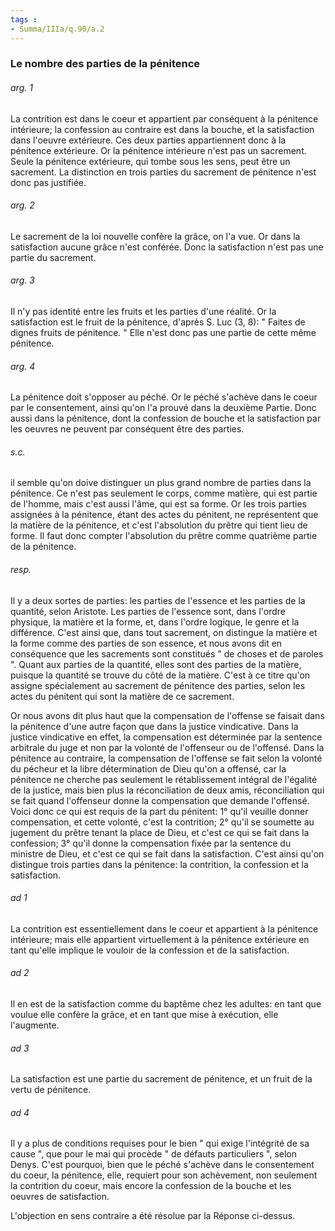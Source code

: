 ```yaml
---
tags : 
- Summa/IIIa/q.90/a.2
---
```


### Le nombre des parties de la pénitence

###### arg. 1
La contrition est dans le coeur et appartient par conséquent à la pénitence intérieure; la confession au contraire est dans la bouche, et la satisfaction dans l'oeuvre extérieure. Ces deux parties appartiennent donc à la pénitence extérieure. Or la pénitence intérieure n'est pas un sacrement. Seule la pénitence extérieure, qui tombe sous les sens, peut être un sacrement. La distinction en trois parties du sacrement de pénitence n'est donc pas justifiée. 

###### arg. 2
Le sacrement de la loi nouvelle confère la grâce, on l'a vue. Or dans la satisfaction aucune grâce n'est conférée. Donc la satisfaction n'est pas une partie du sacrement. 

###### arg. 3
Il n'y pas identité entre les fruits et les parties d'une réalité. Or la satisfaction est le fruit de la pénitence, d'après S. Luc (3, 8): " Faites de dignes fruits de pénitence. " Elle n'est donc pas une partie de cette même pénitence. 

###### arg. 4
La pénitence doit s'opposer au péché. Or le péché s'achève dans le coeur par le consentement, ainsi qu'on l'a prouvé dans la deuxième Partie. Donc aussi dans la pénitence, dont la confession de bouche et la satisfaction par les oeuvres ne peuvent par conséquent être des parties. 

###### s.c.
il semble qu'on doive distinguer un plus grand nombre de parties dans la pénitence. Ce n'est pas seulement le corps, comme matière, qui est partie de l'homme, mais c'est aussi l'âme, qui est sa forme. Or les trois parties assignées à la pénitence, étant des actes du pénitent, ne représentent que la matière de la pénitence, et c'est l'absolution du prêtre qui tient lieu de forme. Il faut donc compter l'absolution du prêtre comme quatrième partie de la pénitence. 

###### resp.
Il y a deux sortes de parties: les parties de l'essence et les parties de la quantité, selon Aristote. Les parties de l'essence sont, dans l'ordre physique, la matière et la forme, et, dans l'ordre logique, le genre et la différence. C'est ainsi que, dans tout sacrement, on distingue la matière et la forme comme des parties de son essence, et nous avons dit en conséquence que les sacrements sont constitués " de choses et de paroles ". Quant aux parties de la quantité, elles sont des parties de la matière, puisque la quantité se trouve du côté de la matière. C'est à ce titre qu'on assigne spécialement au sacrement de pénitence des parties, selon les actes du pénitent qui sont la matière de ce sacrement. 

Or nous avons dit plus haut que la compensation de l'offense se faisait dans la pénitence d'une autre façon que dans la justice vindicative. Dans la justice vindicative en effet, la compensation est déterminée par la sentence arbitrale du juge et non par la volonté de l'offenseur ou de l'offensé. Dans la pénitence au contraire, la compensation de l'offense se fait selon la volonté du pécheur et la libre détermination de Dieu qu'on a offensé, car la pénitence ne cherche pas seulement le rétablissement intégral de l'égalité de la justice, mais bien plus la réconciliation de deux amis, réconciliation qui se fait quand l'offenseur donne la compensation que demande l'offensé. Voici donc ce qui est requis de la part du pénitent: 1° qu'il veuille donner compensation, et cette volonté, c'est la contrition; 2° qu'il se soumette au jugement du prêtre tenant la place de Dieu, et c'est ce qui se fait dans la confession; 3° qu'il donne la compensation fixée par la sentence du ministre de Dieu, et c'est ce qui se fait dans la satisfaction. C'est ainsi qu'on distingue trois parties dans la pénitence: la contrition, la confession et la satisfaction. 

###### ad 1
La contrition est essentiellement dans le coeur et appartient à la pénitence intérieure; mais elle appartient virtuellement à la pénitence extérieure en tant qu'elle implique le vouloir de la confession et de la satisfaction. 

###### ad 2
Il en est de la satisfaction comme du baptême chez les adultes: en tant que voulue elle confère la grâce, et en tant que mise à exécution, elle l'augmente. 

###### ad 3
La satisfaction est une partie du sacrement de pénitence, et un fruit de la vertu de pénitence. 

###### ad 4
Il y a plus de conditions requises pour le bien " qui exige l'intégrité de sa cause ", que pour le mai qui procède " de défauts particuliers ", selon Denys. C'est pourquoi, bien que le péché s'achève dans le consentement du coeur, la pénitence, elle, requiert pour son achèvement, non seulement la contrition du coeur, mais encore la confession de la bouche et les oeuvres de satisfaction. 

L'objection en sens contraire a été résolue par la Réponse ci-dessus. 

